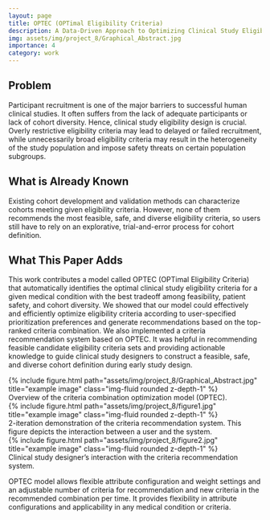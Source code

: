 ```yaml
---
layout: page
title: OPTEC (OPTimal Eligibility Criteria) 
description: A Data-Driven Approach to Optimizing Clinical Study Eligibility Criteria
img: assets/img/project_8/Graphical_Abstract.jpg
importance: 4
category: work
---
```


## Problem 
Participant recruitment is one of the major barriers to successful human clinical studies. It often suffers from the lack of adequate participants or lack of cohort diversity. Hence, clinical study eligibility design is crucial. Overly restrictive eligibility criteria may lead to delayed or failed recruitment, while unnecessarily broad eligibility criteria may result in the heterogeneity of the study population and impose safety threats on certain population subgroups. 

## What is Already Known
Existing cohort development and validation methods can characterize cohorts meeting given eligibility criteria. However, none of them recommends the most feasible, safe, and diverse eligibility criteria, so users still have to rely on an explorative, trial-and-error process for cohort definition.

## What This Paper Adds 
This work contributes a model called OPTEC (OPTimal Eligibility Criteria) that automatically identifies the optimal clinical study eligibility criteria for a given medical condition with the best tradeoff among feasibility, patient safety, and cohort diversity. We showed that our model could effectively and efficiently optimize eligibility criteria according to user-specified prioritization preferences and generate recommendations based on the top-ranked criteria combination. We also implemented a criteria recommendation system based on OPTEC. It was helpful in recommending feasible candidate eligibility criteria sets and providing actionable knowledge to guide clinical study designers to construct a feasible, safe, and diverse cohort definition during early study design.

<div class="row">
    <div class="col-sm mt-3 mt-md-0">
        {% include figure.html path="assets/img/project_8/Graphical_Abstract.jpg" title="example image" class="img-fluid rounded z-depth-1" %}
    </div>
</div>
<div class="caption">
    Overview of the criteria combination optimization model (OPTEC). 
</div>


<div class="row">
    <div class="col-sm mt-3 mt-md-0">
        {% include figure.html path="assets/img/project_8/figure1.jpg" title="example image" class="img-fluid rounded z-depth-1" %}
    </div>
</div>
<div class="caption">
    2-iteration demonstration of the criteria recommendation system. This figure depicts the interaction between a user and the system.
</div>

<div class="row">
    <div class="col-sm mt-3 mt-md-0">
        {% include figure.html path="assets/img/project_8/figure2.jpg" title="example image" class="img-fluid rounded z-depth-1" %}
    </div>
</div>
<div class="caption">
    Clinical study designer’s interaction with the criteria recommendation system.
</div>

OPTEC model allows flexible attribute configuration and weight settings and an adjustable number of criteria for recommendation and new criteria in the recommended combination per time. It provides flexibility in attribute configurations and applicability in any medical condition or criteria.



